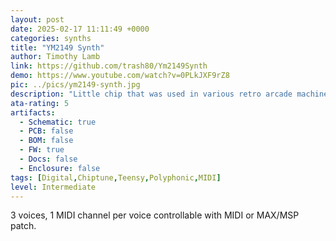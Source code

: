 ```yaml
---
layout: post
date: 2025-02-17 11:11:49 +0000
categories: synths
title: "YM2149 Synth"
author: Timothy Lamb
link: https://github.com/trash80/Ym2149Synth
demo: https://www.youtube.com/watch?v=0PLkJXF9rZ8
pic: ../pics/ym2149-synth.jpg
description: "Little chip that was used in various retro arcade machines and consoles now ready to serve"
ata-rating: 5
artifacts:
  - Schematic: true
  - PCB: false
  - BOM: false
  - FW: true
  - Docs: false
  - Enclosure: false
tags: [Digital,Chiptune,Teensy,Polyphonic,MIDI]
level: Intermediate
---
```


3 voices, 1 MIDI channel per voice controllable with MIDI or MAX/MSP patch.
